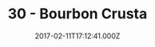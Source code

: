 ---
title: "30 - Bourbon Crusta"
date: "2017-02-11T17:12:41.000Z"
type: podcast
tags:
  - podcast
audioUrl: "https://episodes.hunchpig.audio/0030.mp3"
summary: |
  Ian and Matt talk.
          Contact us at http://twitter.com/hunchpig for sponsorship opportunities.
          Our next sponsorship is available for $16!
---
